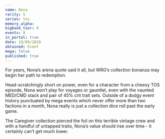```yaml
---
name: Nona
rarity: 5
series: tos
memory_alpha:
bigbook_tier: 9
events: 8
in_portal: true
date: 10/09/2020
obtained: Event
mega: false
published: true
---
```


For years, Nona’s arena quote said it all, but WRG’s collection bonanza may begin her path to redemption. 

Head-scratchingly short on power, even for a character from a cheesy TOS episode, Nona won’t play for voyages or gauntlet, even with the vaunted MED/CMD stack and pair of 45% crit trait sets. Outside of a dodgy event history punctuated by mega events which never offer more than two factions in a month, Nona really is just a collection dice roll past the early game.

The Caregiver collection pierced the foil on this terrible vintage crew and with a handful of untapped traits, Nona’s value should rise over time - it certainly can’t get much lower.
